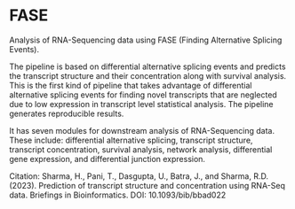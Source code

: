 # FASE

Analysis of RNA-Sequencing data using FASE (Finding Alternative Splicing Events).

The pipeline is based on differential alternative splicing events and predicts the transcript structure and their concentration along with survival analysis. This is the first kind of pipeline that takes advantage of differential alternative splicing events for finding novel transcripts that are neglected due to low expression in transcript level statistical analysis. The pipeline generates reproducible results.

It has seven modules for downstream analysis of RNA-Sequencing data. These include: differential alternative splicing, transcript structure, transcript concentration, survival analysis, network analysis, differential gene expression, and differential junction expression.

Citation:
Sharma, H., Pani, T., Dasgupta, U., Batra, J., and Sharma, R.D. (2023). Prediction of transcript structure and concentration using RNA-Seq data. Briefings in Bioinformatics. DOI: 10.1093/bib/bbad022
